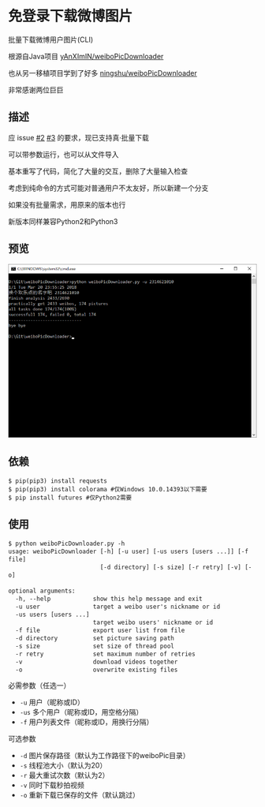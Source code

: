 # 免登录下载微博图片

批量下载微博用户图片(CLI)

根源自Java项目 [yAnXImIN/weiboPicDownloader](https://github.com/yAnXImIN/weiboPicDownloader)  

也从另一移植项目学到了好多 [ningshu/weiboPicDownloader](https://github.com/ningshu/weiboPicDownloader) 

非常感谢两位巨巨

## 描述

应 issue [#2](https://github.com/nondanee/weiboPicDownloader/issues/2) [#3](https://github.com/nondanee/weiboPicDownloader/issues/3) 的要求，现已支持真·批量下载

可以带参数运行，也可以从文件导入

基本重写了代码，简化了大量的交互，删除了大量输入检查

考虑到纯命令的方式可能对普通用户不太友好，所以新建一个分支

如果没有批量需求，用原来的版本也行

新版本同样兼容Python2和Python3

## 预览

![screenshot](show/screenshot.png)

## 依赖

```
$ pip(pip3) install requests
$ pip(pip3) install colorama #仅Windows 10.0.14393以下需要
$ pip install futures #仅Python2需要
```

## 使用

```
$ python weiboPicDownloader.py -h
usage: weiboPicDownloader [-h] [-u user] [-us users [users ...]] [-f file]
                          [-d directory] [-s size] [-r retry] [-v] [-o]

optional arguments:
  -h, --help            show this help message and exit
  -u user               target a weibo user's nickname or id
  -us users [users ...]
                        target weibo users' nickname or id
  -f file               export user list from file
  -d directory          set picture saving path
  -s size               set size of thread pool
  -r retry              set maximum number of retries
  -v                    download videos together
  -o                    overwrite existing files
```

必需参数（任选一）

- `-u` 用户（昵称或ID）
- `-us` 多个用户（昵称或ID，用空格分隔）
- `-f` 用户列表文件（昵称或ID，用换行分隔）

可选参数

- `-d` 图片保存路径（默认为工作路径下的weiboPic目录）
- `-s` 线程池大小（默认为20）
- `-r` 最大重试次数（默认为2）
- `-v` 同时下载秒拍视频
- `-o` 重新下载已保存的文件（默认跳过）